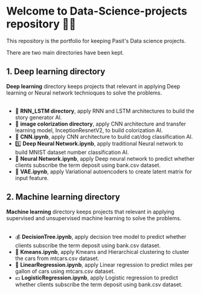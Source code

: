 # Welcome to Data-Science-projects repository 👋🏻

This repository is the portfolio for keeping Pasit's Data science projects.

There are two main directories have been kept.

## 1. Deep learning directory 
**Deep learning** directory keeps projects that relevant in applying Deep learning or Neural network technioques to solve the problems. <br> <br>
- 📖 **RNN_LSTM directory**, apply RNN and LSTM architectures to build the story generator AI. <br>
- 🌃 **image colorization directory**, apply CNN architecture and transfer learning model, InceptionResnetV2, to build colorization AI. <br>
- 🐶 **CNN.ipynb**, apply CNN architecture to build cat/dog classification AI. <br>
- 5️⃣ **Deep Neural Network.ipynb**, apply traditional Neural network to build MNIST dataset number classification AI. <br>
- 🏦 **Neural Network.ipynb**, apply Deep neural network to predict whether clients subscribe the term deposit using bank.csv dataset. <br>
- 👻 **VAE.ipynb**, apply Variational autoencoders to create latent matrix for input feature.  <br>

## 2. Machine learning directory 
**Machine learning** directory keeps projects that relevant in applying supervised and unsupervised machine learning to solve the problems. <br> <br>
- 💰 **DecisionTree.ipynb**, apply decision tree model to predict whether clients subscribe the term deposit using bank.csv dataset. <br>
- 🚗 **Kmeans.ipynb**, apply Kmeans and Hierarchical clustering to cluster the cars from mtcars.csv dataset. <br>
- 🚙 **LinearRegression.ipynb**, apply Linear regression to predict miles per gallon of cars using mtcars.csv dataset. <br>
- 💵 **LogisticRegression.ipynb**, apply Logistic regression to predict whether clients subscribe the term deposit using bank.csv dataset. <br>



